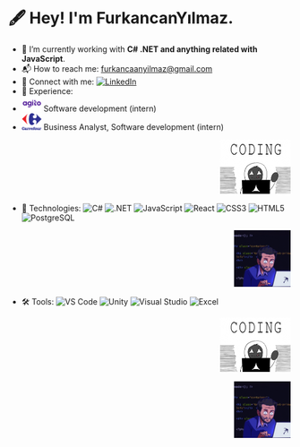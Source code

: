 # 🖋️ Hey! I'm FurkancanYılmaz.
- 👑 I’m currently working with **C# .NET and anything related with JavaScript**.
- 📬 How to reach me: [furkancaanyilmaz@gmail.com](mailto:furkancaanyilmaz@gmail.com)
- 📡 Connect with me:
[![LinkedIn](https://img.shields.io/badge/LinkedIn-0A66C2?style=for-the-badge&logo=linkedin&logoColor=white)](https://www.linkedin.com/in/seninprofilin)
 - 💼 Experience:
 - <img src="agito-logo-1-1.png" width="35"> Software development (intern)
 - <img src="csa_logo.png" width="35"> Business Analyst, Software development (intern)
<p align="right">
  <img src="giphy.gif" width="25%">
</p>

   

- 🚀 Technologies:
![C#](https://img.shields.io/badge/C%23-239120?style=for-the-badge&logo=csharp&logoColor=white)
![.NET](https://img.shields.io/badge/.NET-512BD4?style=for-the-badge&logo=dotnet&logoColor=white)
![JavaScript](https://img.shields.io/badge/JavaScript-F7DF1E?style=for-the-badge&logo=javascript&logoColor=black)
![React](https://img.shields.io/badge/React-61DAFB?style=for-the-badge&logo=react&logoColor=black)
![CSS3](https://img.shields.io/badge/CSS3-1572B6?style=for-the-badge&logo=css3&logoColor=white)
![HTML5](https://img.shields.io/badge/HTML5-E34F26?style=for-the-badge&logo=html5&logoColor=white)
![PostgreSQL](https://img.shields.io/badge/PostgreSQL-336791?style=for-the-badge&logo=postgresql&logoColor=white)

<p align="right">
  <img src="giphysecond.gif" width="20%">
</p>

- 🛠 Tools:
![VS Code](https://img.shields.io/badge/VS%20Code-007ACC?style=for-the-badge&logo=visual-studio-code&logoColor=white)
![Unity](https://img.shields.io/badge/Unity-100000?style=for-the-badge&logo=unity&logoColor=white)
![Visual Studio](https://img.shields.io/badge/Visual%20Studio-5C2D91?style=for-the-badge&logo=visual-studio&logoColor=white)
![Excel](https://img.shields.io/badge/Microsoft%20Excel-217346?style=for-the-badge&logo=microsoft-excel&logoColor=white)

<p align="right">
  <img src="giphy.gif" width="25%">
</p>
<p align="right">
  <img src="giphysecond.gif" width="20%">
</p>
